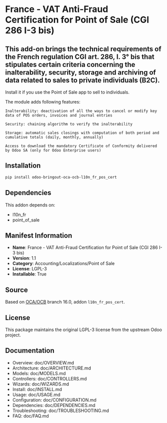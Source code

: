 # France - VAT Anti-Fraud Certification for Point of Sale (CGI 286 I-3 bis)


This add-on brings the technical requirements of the French regulation CGI art. 286, I. 3° bis that stipulates certain criteria concerning the inalterability, security, storage and archiving of data related to sales to private individuals (B2C).
-----------------------------------------------------------------------------------------------------------------------------------------------------------------------------------------------------------------------------------------------------

Install it if you use the Point of Sale app to sell to individuals.

The module adds following features:

    Inalterability: deactivation of all the ways to cancel or modify key data of POS orders, invoices and journal entries

    Security: chaining algorithm to verify the inalterability

    Storage: automatic sales closings with computation of both period and cumulative totals (daily, monthly, annually)

    Access to download the mandatory Certificate of Conformity delivered by Odoo SA (only for Odoo Enterprise users)


## Installation

```bash
pip install odoo-bringout-oca-ocb-l10n_fr_pos_cert
```

## Dependencies

This addon depends on:
- l10n_fr
- point_of_sale

## Manifest Information

- **Name**: France - VAT Anti-Fraud Certification for Point of Sale (CGI 286 I-3 bis)
- **Version**: 1.1
- **Category**: Accounting/Localizations/Point of Sale
- **License**: LGPL-3
- **Installable**: True

## Source

Based on [OCA/OCB](https://github.com/OCA/OCB) branch 16.0, addon `l10n_fr_pos_cert`.

## License

This package maintains the original LGPL-3 license from the upstream Odoo project.

## Documentation

- Overview: doc/OVERVIEW.md
- Architecture: doc/ARCHITECTURE.md
- Models: doc/MODELS.md
- Controllers: doc/CONTROLLERS.md
- Wizards: doc/WIZARDS.md
- Install: doc/INSTALL.md
- Usage: doc/USAGE.md
- Configuration: doc/CONFIGURATION.md
- Dependencies: doc/DEPENDENCIES.md
- Troubleshooting: doc/TROUBLESHOOTING.md
- FAQ: doc/FAQ.md
